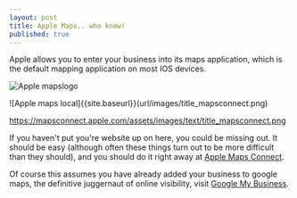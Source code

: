 ```yaml
---
layout: post
title: Apple Maps.. who knew!
published: true
---
```


Apple allows you to enter your business into its maps application, which is the default mapping application on most IOS devices.

![Apple mapslogo][Apple-maps]

![Apple maps local]{{site.baseurl}}(url/images/title_mapsconnect.png)

https://mapsconnect.apple.com/assets/images/text/title_mapsconnect.png

If you haven't put you're website up on here, you could be missing out. It should be easy (although often these things turn out to be more difficult than they should), and you should do it right away at [Apple Maps Connect](https://mapsconnect.apple.com/).

Of course this assumes you have already added your business to google maps, the definitive juggernaut of online visibility, visit [Google My Business](https://www.google.com.au/business/).

[Apple-maps]: https://mapsconnect.apple.com/assets/images/text/title_mapsconnect.png "Apple Maps logo"
